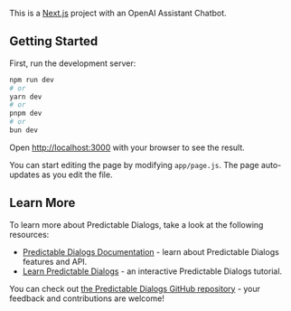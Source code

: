 This is a [Next.js](https://nextjs.org) project with an OpenAI Assistant Chatbot. 


## Getting Started

First, run the development server:

```bash
npm run dev
# or
yarn dev
# or
pnpm dev
# or
bun dev
```

Open [http://localhost:3000](http://localhost:3000) with your browser to see the result.

You can start editing the page by modifying `app/page.js`. The page auto-updates as you edit the file.


## Learn More

To learn more about Predictable Dialogs, take a look at the following resources:

- [Predictable Dialogs Documentation](https://predictabledialogs/docs) - learn about Predictable Dialogs features and API.
- [Learn Predictable Dialogs](https://predictabledialogs.com/learn) - an interactive Predictable Dialogs tutorial.

You can check out [the Predictable Dialogs GitHub repository](https://github.com/Predictable-Dialogs/agent-embed) - your feedback and contributions are welcome!